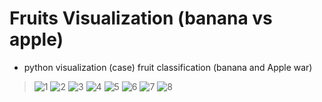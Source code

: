 # Fruits Visualization (banana vs apple)
- python visualization (case) fruit classification (banana and Apple war)
> ![1](https://user-images.githubusercontent.com/88179607/150128888-47d4bfe0-9c8e-43ea-b647-36d55155d820.png)
![2](https://user-images.githubusercontent.com/88179607/150128893-23cd4b29-e48a-4d7d-9f29-2d99cf162720.png)
![3](https://user-images.githubusercontent.com/88179607/150128896-2d05ff1b-51de-4c3f-a04f-9faec8b0c214.png)
![4](https://user-images.githubusercontent.com/88179607/150128901-322786a3-c9b5-46a4-8206-1dfd92aeb9ff.png)
![5](https://user-images.githubusercontent.com/88179607/150128903-ecbe6888-a275-4b86-8b1c-ca405d4a733b.png)
![6](https://user-images.githubusercontent.com/88179607/150128904-1ac4c95f-70c4-466e-bbc9-61abeaceb476.png)
![7](https://user-images.githubusercontent.com/88179607/150128907-3495b5cb-b32a-46a0-82fb-cbcd4d82239d.png)
![8](https://user-images.githubusercontent.com/88179607/150128930-f903447f-6a15-4c0b-a053-868882617d9a.png)
